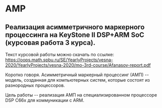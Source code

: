 # AMP

## Реализация асимметричного маркерного процессинга на KeyStone II DSP+ARM SoC (курсовая работа 3 курса).

Текст курсовой работы можно скачать по ссылке: https://oops.math.spbu.ru/SE/YearlyProjects/vesna-2020/YearlyProjects/vesna-2020/mo-3rd-course/Afanasov-report.pdf

Коротко говоря. Асимметричный маркерный процессинг (АМП) -- модель, созданная для компьютерных систем, которые состоят из разнородных процессоров. 

Цель работы -- реализация АМП на специализированном процессоре DSP C66x для коммуникации c ARM.

